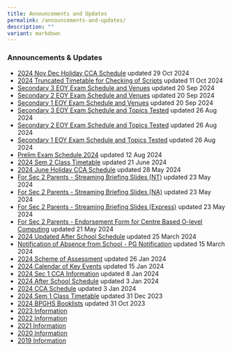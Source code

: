 ```yaml
---
title: Announcements and Updates
permalink: /announcements-and-updates/
description: ""
variant: markdown
---
```

### Announcements & Updates
* [2024 Nov Dec Holiday CCA Schedule](https://docs.google.com/spreadsheets/d/1-gibjfT2ONTeIiuUy87QIGVq7mGBHGuJ/edit?usp=sharing&ouid=114076641539275533540&rtpof=true&sd=true)
updated 29 Oct 2024
* [2024 Truncated Timetable for Checking of Scripts](/files/2024/Truncated_Timetable_Class_11_October___Christine_Png.pdf)
updated 11 Oct 2024
* [Secondary 3 EOY Exam Schedule and Venues](/files/2024/Sec_3_EOY_Exam_Schedule_2024_with_venues__For_Students___Sherlyn_Tan.pdf)
updated 20 Sep 2024
*  [Secondary 2 EOY Exam Schedule and Venues](/files/2024/Sec_2_EOY_Exam_Schedule_2024_with_venues__For_Students____Sherlyn_Tan.pdf)
updated 20 Sep 2024
* [Secondary 1 EOY Exam Schedule and Venues](/files/2024/Sec_1_EOY_Exam_Schedule_2024_with_venues__For_Students___Sherlyn_Tan.pdf)
updated 20 Sep 2024
* [Secondary 3 EOY Exam Schedule and Topics Tested](/files/2024/EOY_Sec_3_Exam_Schedule_and_Topics_Tested_2024__updated_26_Aug_2024_.pdf)
updated 26 Aug 2024
* [Secondary 2 EOY Exam Schedule and Topics Tested](/files/2024/EOY_Sec_2_Exam_Schedule_and_Topics_Tested_2024__updated_26_Aug_2024_.pdf)
updated 26 Aug 2024
* [Secondary 1 EOY Exam Schedule and Topics Tested](/files/2024/EOY_Sec_1_Exam_Schedule_and_Topics_Tested_2024__updated_26_Aug_2024_.pdf)
updated 26 Aug 2024
* [Prelim Exam Schedule 2024](/files/Aug_Prelim_Exam_Schedule_2024__updated_20_Jul_2024____Ms_Alina.pdf)
updated 12 Aug 2024
* [2024 Sem 2 Class Timetable](/files/2024/Sem_2_Timetable_Class_FINAL_for_distribution.pdf) updated 21 June 2024
* [2024 June Holiday CCA Schedule](https://docs.google.com/spreadsheets/d/193SSON3TSZiQtVKmuu5YPzb1oq9HF70m/edit#gid=966568570) updated 28 May 2024
* [For Sec 2 Parents - Streaming Briefing Slides (NT)](/files/2024/Streaming_Briefing_2024__NT__V1.pdf) updated 23 May 2024
* [For Sec 2 Parents - Streaming Briefing Slides (NA)](/files/2024/Streaming_Briefing_2024__NA__V1.pdf) updated 23 May 2024
*  [For Sec 2 Parents - Streaming Briefing Slides (Express)](/files/2024/Streaming_Briefing_2024__Express__V1.pdf) updated 23 May 2024
* [For Sec 2 Parents - Endorsement Form for Centre Based O-level Computing](/files/2024/For_Sec_2_Parents___Endorsement_Form_for_Centre_Based_O_Level_Computing.pdf) updated 21 May 2024
* [2024 Updated After School Schedule](/files/2024/BPGHS_After_School_Schedule_2024__Updated_on_4_Mar_.pdf) updated 25 March 2024
* [Notification of Absence from School - PG Notification](/files/2024/Notification_of_Absence_from_School___PG_Notification.pdf) updated 15 March 2024
* [2024 Scheme of Assessment](/2024-scheme-of-assessment/permalink/) updated 26 Jan 2024
* [2024 Calendar of Key Events](/files/2024/BPGHS_Calendar_of_Key_Events_2024.pdf) updated 15 Jan 2024
* [2024 Sec 1 CCA Information](/files/2024/Sec_1_CCA_Information_for_Students_2024__edited_.pdf) updated 8 Jan 2024
* [2024 After School Schedule](/files/2024/BPGHS_After_School_Schedule_2024.pdf) updated 3 Jan 2024
* [2024 CCA Schedule](/files/2024/2024_CCA_Schedule_updated.pdf) updated 3 Jan 2024
* [2024 Sem 1 Class Timetable](/files/2024/2024_SEM_1_CLASS_TIMETABLE_FINAL.pdf) updated 31 Dec 2023
* [2024 BPGHS Booklists](/files/2024%20bpghs%20booklist.pdf) updated 31 Oct 2023
*   [2023 Information](/Resources/2023/)
*   [2022 Information](/Resources/2022/)
*   [2021 Information](/Resources/2021/) 
*   [2020 Information](/Resources/2020/)
*   [2019 Information](/Resources/2019/)